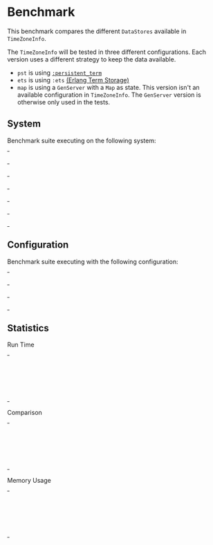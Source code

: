 
# Benchmark

This benchmark compares the different `DataStores` available in
`TimeZoneInfo`.

The `TimeZoneInfo` will be tested in three different configurations.
Each version uses a different strategy to keep the data available.
- `pst` is using
  [`:persistent_term`](https://erlang.org/doc/man/persistent_term.html)
- `ets` is using `:ets`
  [(Erlang Term Storage)](https://erlang.org/doc/man/ets.html)
- `map` is using a `GenServer` with a `Map` as state. This
  version isn't an available configuration in `TimeZoneInfo`. The
  `GenServer` version is otherwise only used in the tests.


## System

Benchmark suite executing on the following system:

<table style="width: 1%">
  <tr>
    <th style="width: 1%; white-space: nowrap">Operating System</th>
    <td>macOS</td>
  </tr><tr>
    <th style="white-space: nowrap">CPU Information</th>
    <td style="white-space: nowrap">Apple M1</td>
  </tr><tr>
    <th style="white-space: nowrap">Number of Available Cores</th>
    <td style="white-space: nowrap">8</td>
  </tr><tr>
    <th style="white-space: nowrap">Available Memory</th>
    <td style="white-space: nowrap">16 GB</td>
  </tr><tr>
    <th style="white-space: nowrap">Elixir Version</th>
    <td style="white-space: nowrap">1.13.2</td>
  </tr><tr>
    <th style="white-space: nowrap">Erlang Version</th>
    <td style="white-space: nowrap">24.2.1</td>
  </tr>
</table>

## Configuration

Benchmark suite executing with the following configuration:

<table style="width: 1%">
  <tr>
    <th style="width: 1%">:time</th>
    <td style="white-space: nowrap">10 s</td>
  </tr><tr>
    <th>:parallel</th>
    <td style="white-space: nowrap">1</td>
  </tr><tr>
    <th>:warmup</th>
    <td style="white-space: nowrap">2 s</td>
  </tr>
</table>

## Statistics




Run Time

<table style="width: 1%">
  <tr>
    <th>Name</th>
    <th style="text-align: right">IPS</th>
    <th style="text-align: right">Average</th>
    <th style="text-align: right">Devitation</th>
    <th style="text-align: right">Median</th>
    <th style="text-align: right">99th&nbsp;%</th>
  </tr>

  <tr>
    <td style="white-space: nowrap">pst</td>
    <td style="white-space: nowrap; text-align: right">1412.04 K</td>
    <td style="white-space: nowrap; text-align: right">0.71 &micro;s</td>
    <td style="white-space: nowrap; text-align: right">&plusmn;2986.07%</td>
    <td style="white-space: nowrap; text-align: right">0.99 &micro;s</td>
    <td style="white-space: nowrap; text-align: right">0.99 &micro;s</td>
  </tr>

  <tr>
    <td style="white-space: nowrap">ets</td>
    <td style="white-space: nowrap; text-align: right">42.54 K</td>
    <td style="white-space: nowrap; text-align: right">23.51 &micro;s</td>
    <td style="white-space: nowrap; text-align: right">&plusmn;43.39%</td>
    <td style="white-space: nowrap; text-align: right">19.99 &micro;s</td>
    <td style="white-space: nowrap; text-align: right">60.99 &micro;s</td>
  </tr>

  <tr>
    <td style="white-space: nowrap">map</td>
    <td style="white-space: nowrap; text-align: right">39.51 K</td>
    <td style="white-space: nowrap; text-align: right">25.31 &micro;s</td>
    <td style="white-space: nowrap; text-align: right">&plusmn;40.54%</td>
    <td style="white-space: nowrap; text-align: right">21.99 &micro;s</td>
    <td style="white-space: nowrap; text-align: right">68.99 &micro;s</td>
  </tr>

</table>


Comparison

<table style="width: 1%">
  <tr>
    <th>Name</th>
    <th style="text-align: right">IPS</th>
    <th style="text-align: right">Slower</th>
  <tr>
    <td style="white-space: nowrap">pst</td>
    <td style="white-space: nowrap;text-align: right">1412.04 K</td>
    <td>&nbsp;</td>
  </tr>

  <tr>
    <td style="white-space: nowrap">ets</td>
    <td style="white-space: nowrap; text-align: right">42.54 K</td>
    <td style="white-space: nowrap; text-align: right">33.19x</td>
  </tr>

  <tr>
    <td style="white-space: nowrap">map</td>
    <td style="white-space: nowrap; text-align: right">39.51 K</td>
    <td style="white-space: nowrap; text-align: right">35.74x</td>
  </tr>

</table>



Memory Usage

<table style="width: 1%">
  <tr>
    <th>Name</th>
    <th style="text-align: right">Memory</th>
    <th style="text-align: right">Factor</th>
  </tr>
  <tr>
    <td style="white-space: nowrap">pst</td>
    <td style="white-space: nowrap">584 B</td>
    <td>&nbsp;</td>
  </tr>
    <tr>
    <td style="white-space: nowrap">ets</td>
    <td style="white-space: nowrap">608 B</td>
    <td>1.04x</td>
  </tr>
    <tr>
    <td style="white-space: nowrap">map</td>
    <td style="white-space: nowrap">680 B</td>
    <td>1.16x</td>
  </tr>
</table>



